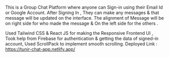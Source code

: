 This is a Group Chat Platform where anyone can Sign-in using their Email Id or Google Account. After Signing In , They can make any messages & that message will be updated on the interface. The alignment of Message will be on right side for who made the message & On the left side for the others . 

Used Tailwind CSS & React JS for making the Responsive Frontend UI , Took help from Firebase for authentication & getting the data of signed-in account, Used ScrollPack to implement smooth scrolling.
Deployed Link : https://tunir-chat-app.netlify.app/
